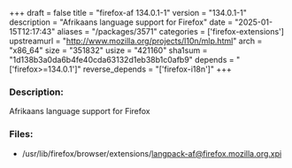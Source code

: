+++
draft = false
title = "firefox-af 134.0.1-1"
version = "134.0.1-1"
description = "Afrikaans language support for Firefox"
date = "2025-01-15T12:17:43"
aliases = "/packages/3571"
categories = ['firefox-extensions']
upstreamurl = "http://www.mozilla.org/projects/l10n/mlp.html"
arch = "x86_64"
size = "351832"
usize = "421160"
sha1sum = "1d138b3a0da6b4fe40cda63132d1eb38b1c0afb9"
depends = "['firefox>=134.0.1']"
reverse_depends = "['firefox-i18n']"
+++
### Description: 
Afrikaans language support for Firefox

### Files: 
* /usr/lib/firefox/browser/extensions/langpack-af@firefox.mozilla.org.xpi
